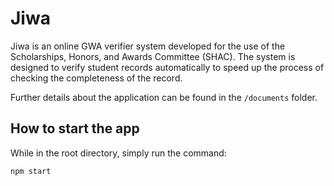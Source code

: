 # Jiwa
Jiwa is an online GWA verifier system developed for the use of the Scholarships, Honors, and Awards Committee (SHAC). The system is designed to verify student records automatically to speed up the process of checking the completeness of the record. 

Further details about the application can be found in the `/documents` folder.

## How to start the app
While in the root directory, simply run the command:
```
npm start
```
